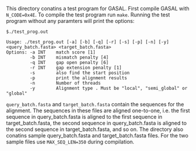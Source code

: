 This directory conatins a test program for GASAL. First compile GASAL with `N_CODE=0x4E`. To compile the test program run `make`. Running the test program without any paramters will print the options:

```
$./test_prog.out

Usage: ./test_prog.out [-a] [-b] [-q] [-r] [-s] [-p] [-n] [-y] <query_batch.fasta> <target_batch.fasta>
Options: -a INT    match score [1]
         -b INT    mismatch penalty [4]
         -q INT    gap open penalty [6]
         -r INT    gap extension penalty [1]
         -s        also find the start position 
         -p        print the alignment results 
         -n        Number of threads 
         -y        Alignment type . Must be "local", "semi_global" or "global"  
```


`query_batch.fasta` and `target_batch.fasta` contain the sequences for the alignment. The sequences in these files are aligned one-to-one, i.e. the first sequence in query_batch.fasta is aligned to the first sequence in target_batch.fasta, the second sequence in query_batch.fasta is aligned to the second sequence in target_batch.fasta, and so on. The directory also conatins sample query_batch.fasta and target_batch.fasta files. For the two sample files use `MAX_SEQ_LEN=350` during compilation.

